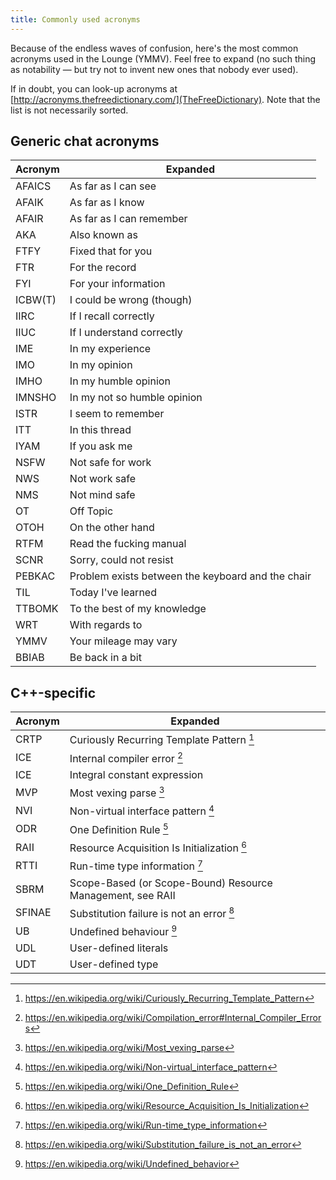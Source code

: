 ```yaml
---
title: Commonly used acronyms
---
```

Because of the endless waves of confusion, here's the most common acronyms used in the Lounge (YMMV).
Feel free to expand (no such thing as notability — but try not to invent new ones that nobody ever used).

If in doubt, you can look-up acronyms at [http://acronyms.thefreedictionary.com/](TheFreeDictionary).
Note that the list is not necessarily sorted.

## Generic chat acronyms

Acronym | Expanded
------- | --------
AFAICS  | As far as I can see
AFAIK   | As far as I know
AFAIR   | As far as I can remember
AKA     | Also known as
FTFY    | Fixed that for you
FTR     | For the record
FYI     | For your information
ICBW(T) | I could be wrong (though)
IIRC    | If I recall correctly
IIUC    | If I understand correctly
IME     | In my experience
IMO     | In my opinion
IMHO    | In my humble opinion
IMNSHO  | In my not so humble opinion
ISTR    | I seem to remember
ITT     | In this thread
IYAM    | If you ask me
NSFW    | Not safe for work
NWS     | Not work safe
NMS     | Not mind safe
OT      | Off Topic
OTOH    | On the other hand
RTFM    | Read the fucking manual
SCNR    | Sorry, could not resist
PEBKAC  | Problem exists between the keyboard and the chair
TIL     | Today I've learned
TTBOMK  | To the best of my knowledge
WRT     | With regards to
YMMV    | Your mileage may vary
BBIAB   | Be back in a bit

## C++-specific

Acronym | Expanded
------- | --------
CRTP    | Curiously Recurring Template Pattern [^1]
ICE     | Internal compiler error [^2]
ICE     | Integral constant expression
MVP     | Most vexing parse [^3]
NVI     | Non-virtual interface pattern [^4]
ODR     | One Definition Rule [^5]
RAII    | Resource Acquisition Is Initialization [^6]
RTTI    | Run-time type information [^7]
SBRM    | Scope-Based (or Scope-Bound) Resource Management, see RAII
SFINAE  | Substitution failure is not an error [^8]
UB      | Undefined behaviour [^9]
UDL     | User-defined literals
UDT     | User-defined type

[^1]: <https://en.wikipedia.org/wiki/Curiously_Recurring_Template_Pattern>
[^2]: <https://en.wikipedia.org/wiki/Compilation_error#Internal_Compiler_Errors>
[^3]: <https://en.wikipedia.org/wiki/Most_vexing_parse>
[^4]: <https://en.wikipedia.org/wiki/Non-virtual_interface_pattern>
[^5]: <https://en.wikipedia.org/wiki/One_Definition_Rule>
[^6]: <https://en.wikipedia.org/wiki/Resource_Acquisition_Is_Initialization>
[^7]: <https://en.wikipedia.org/wiki/Run-time_type_information>
[^8]: <https://en.wikipedia.org/wiki/Substitution_failure_is_not_an_error>
[^9]: <https://en.wikipedia.org/wiki/Undefined_behavior>
